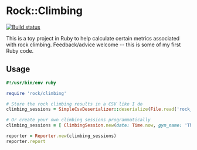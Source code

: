 # Rock::Climbing

[![Build status](https://travis-ci.org/selesse/rc.png)](https://travis-ci.org/selesse/rc)

This is a toy project in Ruby to help calculate certain metrics associated
with rock climbing. Feedback/advice welcome -- this is some of my first Ruby
code.

## Usage

```ruby
#!/usr/bin/env ruby

require 'rock/climbing'

# Store the rock climbing results in a CSV like I do
climbing_sessions = SimpleCsvDeserializer::deserialize(File.read('rock_climbing.csv'))

# Or create your own climbing sessions programmatically
climbing_sessions = [ ClimbingSession.new(date: Time.now, gym_name: 'This Rox', climbs: [ ... ]) ]

reporter = Reporter.new(climbing_sessions)
reporter.report
```
